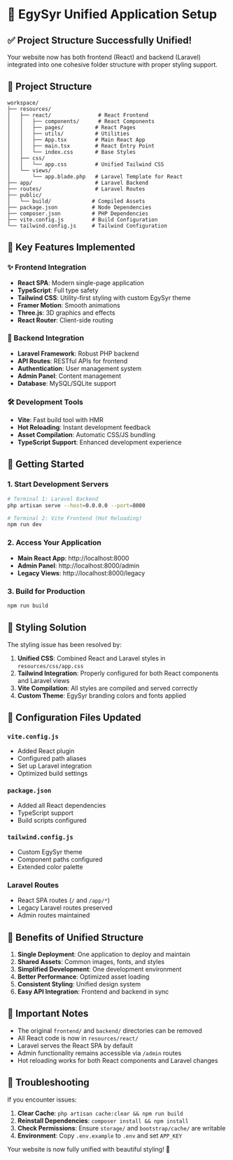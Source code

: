 # 🚀 EgySyr Unified Application Setup

## ✅ Project Structure Successfully Unified!

Your website now has both frontend (React) and backend (Laravel) integrated into one cohesive folder structure with proper styling support.

## 📁 Project Structure

```
workspace/
├── resources/
│   ├── react/               # React Frontend
│   │   ├── components/      # React Components
│   │   ├── pages/          # React Pages
│   │   ├── utils/          # Utilities
│   │   ├── App.tsx         # Main React App
│   │   ├── main.tsx        # React Entry Point
│   │   └── index.css       # Base Styles
│   ├── css/
│   │   └── app.css         # Unified Tailwind CSS
│   └── views/
│       └── app.blade.php   # Laravel Template for React
├── app/                    # Laravel Backend
├── routes/                 # Laravel Routes
├── public/
│   └── build/             # Compiled Assets
├── package.json           # Node Dependencies
├── composer.json          # PHP Dependencies
├── vite.config.js         # Build Configuration
└── tailwind.config.js     # Tailwind Configuration
```

## 🎯 Key Features Implemented

### ✨ Frontend Integration
- **React SPA**: Modern single-page application
- **TypeScript**: Full type safety
- **Tailwind CSS**: Utility-first styling with custom EgySyr theme
- **Framer Motion**: Smooth animations
- **Three.js**: 3D graphics and effects
- **React Router**: Client-side routing

### 🚀 Backend Integration
- **Laravel Framework**: Robust PHP backend
- **API Routes**: RESTful APIs for frontend
- **Authentication**: User management system
- **Admin Panel**: Content management
- **Database**: MySQL/SQLite support

### 🛠 Development Tools
- **Vite**: Fast build tool with HMR
- **Hot Reloading**: Instant development feedback
- **Asset Compilation**: Automatic CSS/JS bundling
- **TypeScript Support**: Enhanced development experience

## 🚦 Getting Started

### 1. Start Development Servers

```bash
# Terminal 1: Laravel Backend
php artisan serve --host=0.0.0.0 --port=8000

# Terminal 2: Vite Frontend (Hot Reloading)
npm run dev
```

### 2. Access Your Application

- **Main React App**: http://localhost:8000
- **Admin Panel**: http://localhost:8000/admin
- **Legacy Views**: http://localhost:8000/legacy

### 3. Build for Production

```bash
npm run build
```

## 🎨 Styling Solution

The styling issue has been resolved by:

1. **Unified CSS**: Combined React and Laravel styles in `resources/css/app.css`
2. **Tailwind Integration**: Properly configured for both React components and Laravel views
3. **Vite Compilation**: All styles are compiled and served correctly
4. **Custom Theme**: EgySyr branding colors and fonts applied

## 🔧 Configuration Files Updated

### `vite.config.js`
- Added React plugin
- Configured path aliases
- Set up Laravel integration
- Optimized build settings

### `package.json`
- Added all React dependencies
- TypeScript support
- Build scripts configured

### `tailwind.config.js`
- Custom EgySyr theme
- Component paths configured
- Extended color palette

### Laravel Routes
- React SPA routes (`/` and `/app/*`)
- Legacy Laravel routes preserved
- Admin routes maintained

## 🎉 Benefits of Unified Structure

1. **Single Deployment**: One application to deploy and maintain
2. **Shared Assets**: Common images, fonts, and styles
3. **Simplified Development**: One development environment
4. **Better Performance**: Optimized asset loading
5. **Consistent Styling**: Unified design system
6. **Easy API Integration**: Frontend and backend in sync

## 🚨 Important Notes

- The original `frontend/` and `backend/` directories can be removed
- All React code is now in `resources/react/`
- Laravel serves the React SPA by default
- Admin functionality remains accessible via `/admin` routes
- Hot reloading works for both React components and Laravel changes

## 🐛 Troubleshooting

If you encounter issues:

1. **Clear Cache**: `php artisan cache:clear && npm run build`
2. **Reinstall Dependencies**: `composer install && npm install`
3. **Check Permissions**: Ensure `storage/` and `bootstrap/cache/` are writable
4. **Environment**: Copy `.env.example` to `.env` and set `APP_KEY`

Your website is now fully unified with beautiful styling! 🎊